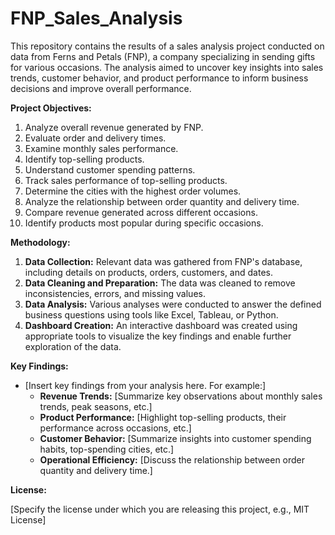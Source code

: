 # FNP_Sales_Analysis

This repository contains the results of a sales analysis project conducted on data from Ferns and Petals (FNP), a company specializing in sending gifts for various occasions. The analysis aimed to uncover key insights into sales trends, customer behavior, and product performance to inform business decisions and improve overall performance.

**Project Objectives:**

1. Analyze overall revenue generated by FNP.
2. Evaluate order and delivery times.
3. Examine monthly sales performance.
4. Identify top-selling products.
5. Understand customer spending patterns.
6. Track sales performance of top-selling products.
7. Determine the cities with the highest order volumes.
8. Analyze the relationship between order quantity and delivery time.
9. Compare revenue generated across different occasions.
10. Identify products most popular during specific occasions.

**Methodology:**

1. **Data Collection:** Relevant data was gathered from FNP's database, including details on products, orders, customers, and dates.
2. **Data Cleaning and Preparation:** The data was cleaned to remove inconsistencies, errors, and missing values.
3. **Data Analysis:** Various analyses were conducted to answer the defined business questions using tools like Excel, Tableau, or Python.
4. **Dashboard Creation:** An interactive dashboard was created using appropriate tools to visualize the key findings and enable further exploration of the data.

**Key Findings:**

* [Insert key findings from your analysis here. For example:]
    * **Revenue Trends:** [Summarize key observations about monthly sales trends, peak seasons, etc.]
    * **Product Performance:** [Highlight top-selling products, their performance across occasions, etc.]
    * **Customer Behavior:** [Summarize insights into customer spending habits, top-spending cities, etc.]
    * **Operational Efficiency:** [Discuss the relationship between order quantity and delivery time.]



**License:**

[Specify the license under which you are releasing this project, e.g., MIT License]

